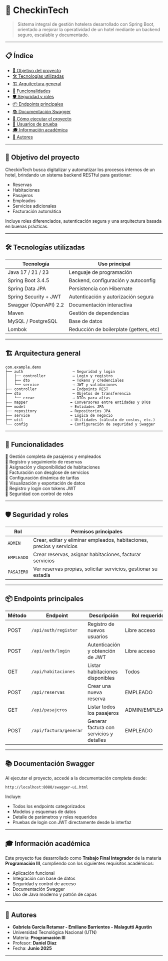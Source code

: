 # 🏨 CheckinTech

> Sistema integral de gestión hotelera desarrollado con Spring Boot, orientado a mejorar la operatividad de un hotel mediante un backend seguro, escalable y documentado.

---

## 📋 Índice

- [🎯 Objetivo del proyecto](#-objetivo-del-proyecto)
- [🛠️ Tecnologías utilizadas](#-tecnologías-utilizadas)
- [🏗️ Arquitectura general](#-arquitectura-general)
- [🧩 Funcionalidades](#-funcionalidades)
- [🛡️ Seguridad y roles](#-seguridad-y-roles)
- [📦 Endpoints principales](#-endpoints-principales)
- [📚 Documentación Swagger](#-documentación-swagger)
- [🚀 Cómo ejecutar el proyecto](#-cómo-ejecutar-el-proyecto)
- [🧪 Usuarios de prueba](#-usuarios-de-prueba)
- [🎓 Información académica](#-información-académica)
- [👥 Autores](#-autores)

---

## 🎯 Objetivo del proyecto

CheckinTech busca digitalizar y automatizar los procesos internos de un hotel, brindando un sistema backend RESTful para gestionar:

- Reservas
- Habitaciones
- Pasajeros
- Empleados
- Servicios adicionales
- Facturación automática

Incluye roles diferenciados, autenticación segura y una arquitectura basada en buenas prácticas.

---

## 🛠️ Tecnologías utilizadas

| Tecnología            | Uso principal                          |
|------------------------|----------------------------------------|
| Java 17 / 21 / 23      | Lenguaje de programación               |
| Spring Boot 3.4.5      | Backend, configuración y autoconfig    |
| Spring Data JPA        | Persistencia con Hibernate             |
| Spring Security + JWT  | Autenticación y autorización segura   |
| Swagger (OpenAPI) 2.2  | Documentación interactiva              |
| Maven                  | Gestión de dependencias                |
| MySQL / PostgreSQL     | Base de datos                          |
| Lombok                 | Reducción de boilerplate (getters, etc)|


---

## 🏗️ Arquitectura general

```
com.example.demo
├── auth                      → Seguridad y login
│   ├── controller            → Login y registro
│   ├── dto                   → Tokens y credenciales
│   └── service               → JWT y validaciones
├── controller                → Endpoints REST
├── dto                       → Objetos de transferencia
│   └── crear                 → DTOs para altas
├── mapper                   → Conversores entre entidades y DTOs
├── model                    → Entidades JPA
├── repository               → Repositorios JPA
├── service                  → Lógica de negocio
├── util                     → Utilidades (cálculo de costos, etc.)
└── config                   → Configuración de seguridad y Swagger
```

---

## 🧩 Funcionalidades

🔹 Gestión completa de pasajeros y empleados  
🔹 Registro y seguimiento de reservas  
🔹 Asignación y disponibilidad de habitaciones  
🔹 Facturación con desglose de servicios  
🔹 Configuración dinámica de tarifas  
🔹 Visualización y exportación de datos  
🔹 Registro y login con tokens JWT  
🔹 Seguridad con control de roles  

---


## 🛡️ Seguridad y roles

| Rol         | Permisos principales                                                                 |
|--------------|---------------------------------------------------------------------------------------|
| `ADMIN`      | Crear, editar y eliminar empleados, habitaciones, precios y servicios                |
| `EMPLEADO`   | Crear reservas, asignar habitaciones, facturar servicios                             |
| `PASAJERO`   | Ver reservas propias, solicitar servicios, gestionar su estadía                      |

---

## 📦 Endpoints principales

| Método | Endpoint                      | Descripción                                     | Rol requerido  |
|--------|-------------------------------|------------------------------------------------|----------------|
| POST   | `/api/auth/register`          | Registro de nuevos usuarios                    | Libre acceso   |
| POST   | `/api/auth/login`             | Autenticación y obtención de JWT               | Libre acceso   |
| GET    | `/api/habitaciones`           | Listar habitaciones disponibles                | Todos          |
| POST   | `/api/reservas`               | Crear una nueva reserva                        | EMPLEADO       |
| GET    | `/api/pasajeros`              | Listar todos los pasajeros                     | ADMIN/EMPLEADO |
| POST   | `/api/factura/generar`        | Generar factura con servicios y detalles       | EMPLEADO       |

---

## 📚 Documentación Swagger

Al ejecutar el proyecto, accedé a la documentación completa desde:

```
http://localhost:8080/swagger-ui.html
```

Incluye:
- Todos los endpoints categorizados
- Modelos y esquemas de datos
- Detalle de parámetros y roles requeridos
- Pruebas de login con JWT directamente desde la interfaz


---


## 🎓 Información académica

Este proyecto fue desarrollado como **Trabajo Final Integrador** de la materia **Programación III**, cumpliendo con los siguientes requisitos académicos:

- Aplicación funcional
- Integración con base de datos
- Seguridad y control de acceso
- Documentación Swagger
- Uso de Java moderno y patrón de capas

---

## 👥 Autores

- **Gabriela Garcia Retamar - Emiliano Barrientos - Malagutti Agustin**
- Universidad Tecnológica Nacional (UTN)
- Materia: **Programación III**
- Profesor: **Daniel Diaz**
- Fecha: **Junio 2025**

---
